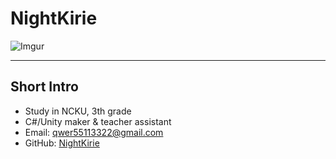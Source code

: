 # NightKirie
![Imgur](https://i.imgur.com/WtkynCw.jpg)

---
## Short Intro
- Study in NCKU, 3th grade
- C#/Unity maker & teacher assistant
- Email: [qwer55113322@gmail.com](qwer55113322@gmail.com)
- GitHub: [NightKirie](https://github.com/NightKirie)
